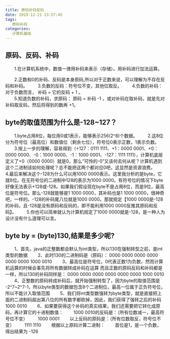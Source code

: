 ```yaml
---
title: 原码补码反码
date: 2019-12-21 13:57:45
tags:
   原码补码
categories:
   计算机基础
---
```


## 原码、反码、补码

&emsp;&emsp;1.在计算机系统中，数值一律用补码来表示（存储）。用补码进行加法运算。

&emsp;&emsp;2.正数和0的补码、反码是本身原码,所以对于正数来说，可以理解为不存在反码和补码。
&emsp;&emsp;3.负数的反码：符号位不变，其他位取反。
&emsp;&emsp;4.负数的补码：对于负数而言， 补码 =  它的反码 + 1 。  
&emsp;&emsp;5.知道负数的补码，求原码：  原码 = 补码 -1 ，或对补码在取补码，就是先对补码取反码，然后将得到的数再 +1。

## byte的取值范围为什么是-128~127？
&emsp;&emsp;1.byte占用8位，每位用0或1表示，能够表示256(2^8)个数据。
&emsp;&emsp;2.这8位分为符号位（最高位）和数值位（剩余七位），符号位0表示正数，1表示负数。
&emsp;&emsp;3.按上一步的理解，容易得到（+127：0111 1111、+1：0000 0001、+0：0000 0000、-0：1000 0000、-1：1000 0001、-127：1111 1111），计算机底层定义了+0（0000 0000）就是0，那么“可怜的-0”又该何去何从呢？计算机遇到这个二进制该如何处理呢？总不能把这两个都对应0吧，这显然是资源浪费。
&emsp;&emsp;4.最后来解决这个-128为什么可以用1000 0000表示。这里我分析的是byte，它就8位。在无符号位的二进制中128的表示为1000 0000。有符号位的情况下byte好像无法表示+128或-128。如果我们假设现在byte不是占用8位，而是9位，最高位是符号位。那么-128就能够是1 1000 0000，其补码也是1 1000 0000，很神奇吧，一样的。-128的补码尾八位就是1000 0000。那就规定【1000 0000是-128的补码，且-128是没有原码和反码的，即不能利用1000 0000反推其原码和反码】。
&emsp;&emsp;5.你也可以简单就认为计算机规定了1000 0000就是-128，是一种人为设计没有什么道理可以言。

## byte by = (byte)130,结果是多少呢?

&emsp;&emsp;1、首先，java的正整数都会默认为int类型，所以130在强制转型之前，是int类型的数据
&emsp;&emsp;2、此时130的二进制码是（原码）：
     0000 0000 0000 0000 0000 0000 1000 0010
&emsp;&emsp;3、最高位是符号位，0代表正数1为负数，然而计算机运算的时候会事先将所有数据转成补码在运算
     而且正数的原码反码和补码都是一样，所以130的补码同样是：
     0000 0000 0000 0000 0000 0000 1000 0010
&emsp;&emsp;4、正整数的原码转成补码后，就开始强制转型了，因为byte的取值范围是 -2^7~2^7-1，所以byte类型的数据包含8个二进制位，最高一位属于正负符号位，所以不能计入取值范围
&emsp;&emsp;5、我们将int类型数强转为byte类型，就是直接把上面的二进制码超出第八位的所有数字都砍掉，因此，我们获得了强转之后的补码1000 0010
&emsp;&emsp;6、如果要获得这个补码的真实结果，我们还需要把它转化成原码，再计算它的十进制数值：
&emsp;&emsp;1000 0010的反码是：（所有位数减一，最高符号位不变）
&emsp;&emsp;1000 0001
&emsp;&emsp;以上反码的原码是：（所有位数取反，符号位不变）
&emsp;&emsp;1111 1110
&emsp;&emsp;根据以上原码计算二进制：
&emsp;&emsp;首位是1，是一个负数，得出结果为 -126
